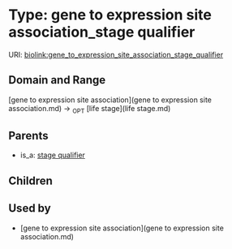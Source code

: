 
# Type: gene to expression site association_stage qualifier




URI: [biolink:gene_to_expression_site_association_stage_qualifier](https://w3id.org/biolink/vocab/gene_to_expression_site_association_stage_qualifier)


## Domain and Range

[gene to expression site association](gene to expression site association.md) ->  <sub>OPT</sub> [life stage](life stage.md)

## Parents

 *  is_a: [stage qualifier](stage_qualifier.md)

## Children


## Used by

 * [gene to expression site association](gene to expression site association.md)

